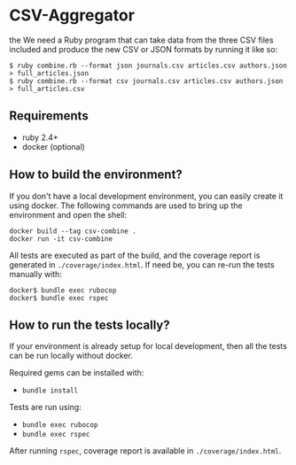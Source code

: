 # CSV-Aggregator

the We need a Ruby program that can take data from the three CSV files included and produce the new CSV or JSON formats by running it like so:

    $ ruby combine.rb --format json journals.csv articles.csv authors.json > full_articles.json
    $ ruby combine.rb --format csv journals.csv articles.csv authors.json > full_articles.csv

## Requirements

  - ruby 2.4+
  - docker (optional)

## How to build the environment?

If you don't have a local development environment, you can easily create it using docker. The following commands are used to bring up the environment and open the shell:

  ```
  docker build --tag csv-combine .
  docker run -it csv-combine
  ```

All tests are executed as part of the build, and the coverage report is generated in `./coverage/index.html`. If need be, you can re-run the tests manually with:

  ```
  docker$ bundle exec rubocop
  docker$ bundle exec rspec
  ```

## How to run the tests locally?

If your environment is already setup for local development, then all the tests can be run locally without docker.

Required gems can be installed with:

  - `bundle install`

Tests are run using:

  - `bundle exec rubocop`
  - `bundle exec rspec`

After running `rspec`, coverage report is available in `./coverage/index.html`.
